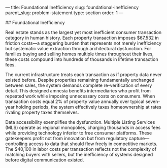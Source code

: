 — title: Foundational Inefficiency slug: foundational-inefficiency
parent\_slug: problem-statement type: section order: 1 —

\## Foundational Inefficiency

Real estate stands as the largest yet most inefficient consumer
transaction category in human history. Each property transaction imposes
$67,532 in friction costs—a staggering burden that represents not merely
inefficiency but systematic value extraction through architectural
dysfunction. For families buying and selling homes multiple times
throughout their lives, these costs compound into hundreds of thousands
in lifetime transaction fees.

The current infrastructure treats each transaction as if property data
never existed before. Despite properties remaining fundamentally
unchanged between sales, the system demands complete re-verification of
every detail. This designed amnesia benefits intermediaries who profit
from repeated work while imposing unnecessary costs on consumers. When
transaction costs equal 2% of property value annually over typical
seven-year holding periods, the system effectively taxes homeownership
at rates rivaling property taxes themselves.

Data accessibility exemplifies the dysfunction. Multiple Listing
Services (MLS) operate as regional monopolies, charging thousands in
access fees while providing technology inferior to free consumer
platforms. These gatekeepers profit not from innovation but from
regulatory capture—controlling access to data that should flow freely in
competitive markets. The $40,100 in labor costs per transaction reflects
not the complexity of matching buyers with sellers, but the inefficiency
of systems designed before digital communication existed.
